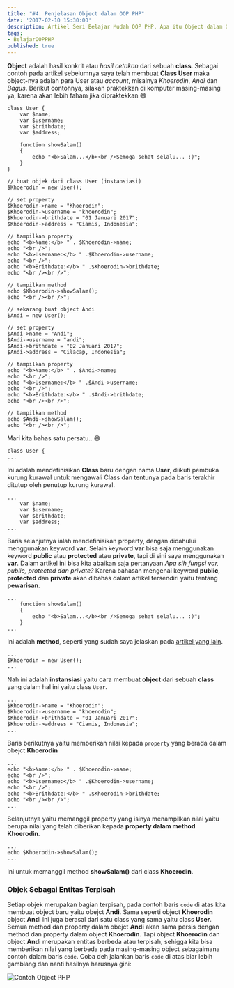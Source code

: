 ```yaml
---
title: "#4. Penjelasan Object dalam OOP PHP"
date: '2017-02-10 15:30:00'
description: Artikel Seri Belajar Mudah OOP PHP, Apa itu Object dalam OOP PHP ? Di sini akan saya jelaskan...
tags:
- BelajarOOPPHP
published: true
---
```


**Object** adalah hasil konkrit atau *hasil cetakan* dari sebuah **class**. Sebagai contoh pada artikel sebelumnya saya telah membuat **Class User** maka object-nya adalah para User atau *account*, misalnya *Khoerodin*, *Andi* dan *Bagus*. Berikut contohnya, silakan praktekkan di komputer masing-masing ya, karena akan lebih faham jika dipraktekkan :smile:

```
class User {
    var $name;
    var $username;
    var $brithdate;
    var $address;

    function showSalam()
    {
        echo "<b>Salam...</b><br />Semoga sehat selalu... :)";
    }
}

// buat objek dari class User (instansiasi)
$Khoerodin = new User();

// set property
$Khoerodin->name = "Khoerodin";
$Khoerodin->username = "khoerodin";
$Khoerodin->brithdate = "01 Januari 2017";
$Khoerodin->address = "Ciamis, Indonesia";
  
// tampilkan property
echo "<b>Name:</b> " . $Khoerodin->name;
echo "<br />";
echo "<b>Username:</b> " .$Khoerodin->username;
echo "<br />";
echo "<b>Brithdate:</b> " .$Khoerodin->brithdate;
echo "<br /><br />";
  
// tampilkan method
echo $Khoerodin->showSalam();
echo "<br /><br />";

// sekarang buat object Andi
$Andi = new User();

// set property
$Andi->name = "Andi";
$Andi->username = "andi";
$Andi->brithdate = "02 Januari 2017";
$Andi->address = "Cilacap, Indonesia";

// tampilkan property
echo "<b>Name:</b> " . $Andi->name;
echo "<br />";
echo "<b>Username:</b> " .$Andi->username;
echo "<br />";
echo "<b>Brithdate:</b> " .$Andi->brithdate;
echo "<br /><br />";

// tampilkan method
echo $Andi->showSalam();
echo "<br /><br />";
```

Mari kita bahas satu persatu.. :smile:

```
class User {
...
```

Ini adalah mendefinisikan **Class** baru dengan nama **User**, diikuti pembuka kurung kurawal untuk mengawali Class dan tentunya pada baris terakhir ditutup oleh penutup kurung kurawal.

```
...
    var $name;
    var $username;
    var $brithdate;
    var $address;
...
```

Baris selanjutnya ialah mendefinisikan property, dengan didahului menggunakan keyword **var**. Selain keyword **var** bisa saja menggunakan keyword **public** atau **protected** atau **private**, tapi di sini saya menggunakan **var**. Dalam artikel ini bisa kita abaikan saja pertanyaan *Apa sih fungsi var, public, protected dan private?* Karena bahasan mengenai keyword **public**, **protected** dan **private** akan dibahas dalam artikel tersendiri yaitu tentang **pewarisan**.

```
...
    function showSalam()
    {
        echo "<b>Salam...</b><br />Semoga sehat selalu... :)";
    }
...
```

Ini adalah **method**, seperti yang sudah saya jelaskan pada <a href="https://khoerodin.id/method-dalam-oop-php/" target="_blank">artikel yang lain</a>.

```
...
$Khoerodin = new User();
...
```

Nah ini adalah **instansiasi** yaitu cara membuat **object** dari sebuah **class** yang dalam hal ini yaitu class `User`.

```
...
$Khoerodin->name = "Khoerodin";
$Khoerodin->username = "khoerodin";
$Khoerodin->brithdate = "01 Januari 2017";
$Khoerodin->address = "Ciamis, Indonesia";
...
```

Baris berikutnya yaitu memberikan nilai kepada `property` yang berada dalam obejct **Khoerodin**

```
...
echo "<b>Name:</b> " . $Khoerodin->name;
echo "<br />";
echo "<b>Username:</b> " .$Khoerodin->username;
echo "<br />";
echo "<b>Brithdate:</b> " .$Khoerodin->brithdate;
echo "<br /><br />";
...
```

Selanjutnya yaitu memanggil property yang isinya menampilkan nilai yaitu berupa nilai yang telah diberikan kepada **property dalam method Khoerodin**.

```
...
echo $Khoerodin->showSalam();
...
```

Ini untuk memanggil method **showSalam()** dari class **Khoerodin**.

### Objek Sebagai Entitas Terpisah
Setiap objek merupakan bagian terpisah, pada contoh baris `code` di atas kita membuat object baru yaitu obejct **Andi**. Sama seperti object **Khoerodin** object **Andi** ini juga berasal dari satu class yang sama yaitu class **User**. Semua method dan property dalam obejct **Andi** akan sama persis dengan method dan property dalam object **Khoerodin**. Tapi object **Khoerodin** dan object **Andi** merupakan entitas berbeda atau terpisah, sehigga kita bisa memberikan nilai yang berbeda pada masing-masing object sebagaimana contoh dalam baris `code`. Coba deh jalankan baris `code` di atas biar lebih gamblang dan nanti hasilnya harusnya gini:

![Contoh Object PHP](https://raw.githubusercontent.com/khoerodin/khoerodin.github.io/master/assets/images/object-php.png "Contoh Object PHP")